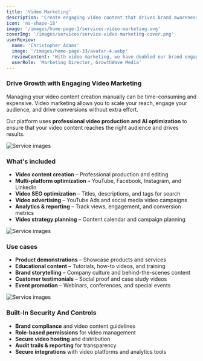 ```yaml
---
title: 'Video Marketing'
description: 'Create engaging video content that drives brand awareness, engagement, and conversions across all digital platforms.'
icon: 'ns-shape-18'
image: '/images/home-page-1/services-video-marketing.svg'
coverImg: '/images/services/service-video-marketing-cover.png'
userReview:
  name: 'Christopher Adams'
  image: '/images/home-page-33/avatar-4.webp'
  reviewContent: 'With video marketing, we have doubled our brand engagement while cutting content creation time in half. It has become a vital part of our growth strategy.'
  userRole: 'Marketing Director, GrowthWave Media'
---
```


### Drive Growth with Engaging Video Marketing

Managing your video content creation manually can be time-consuming and expensive. Video marketing allows you to scale your reach, engage your audience, and drive conversions without extra effort.

Our platform uses **professional video production and AI optimization** to ensure that your video content reaches the right audience and drives results.

![Service images](/images/services/service-details-1.png)

### What's included

- **Video content creation** – Professional production and editing
- **Multi-platform optimization** – YouTube, Facebook, Instagram, and LinkedIn
- **Video SEO optimization** – Titles, descriptions, and tags for search
- **Video advertising** – YouTube Ads and social media video campaigns
- **Analytics & reporting** – Track views, engagement, and conversion metrics
- **Video strategy planning** – Content calendar and campaign planning

![Service images](/images/services/service-details-2.png)

### Use cases

- **Product demonstrations** – Showcase products and services
- **Educational content** – Tutorials, how-to videos, and training
- **Brand storytelling** – Company culture and behind-the-scenes content
- **Customer testimonials** – Social proof and case study videos
- **Event promotion** – Webinars, conferences, and special events

![Service images](/images/services/service-details-3.jpg)

### Built-In Security And Controls

- **Brand compliance** and video content guidelines
- **Role-based permissions** for video management
- **Secure video hosting** and distribution
- **Audit trails & reporting** for transparency
- **Secure integrations** with video platforms and analytics tools
